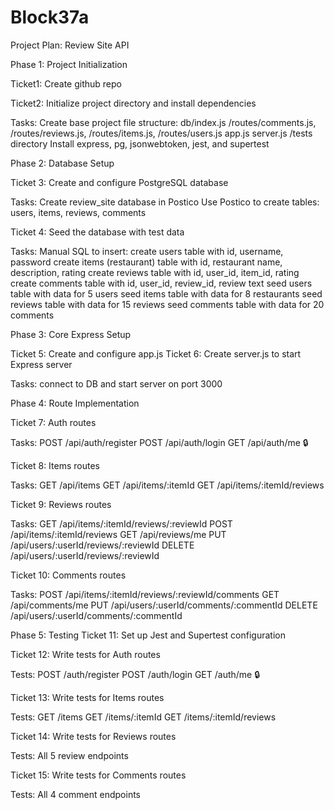 # Block37a

Project Plan: Review Site API

Phase 1: Project Initialization

Ticket1: Create github repo

Ticket2: Initialize project directory and install dependencies

Tasks:  Create base project file structure:
        db/index.js
        /routes/comments.js, /routes/reviews.js, /routes/items.js, /routes/users.js
        app.js
        server.js
        /tests directory
        Install express, pg, jsonwebtoken, jest, and supertest

Phase 2: Database Setup

Ticket 3: Create and configure PostgreSQL database

Tasks:  Create review_site database in Postico
        Use Postico to create tables: users, items, reviews, comments

Ticket 4:  Seed the database with test data

Tasks:  Manual SQL to insert:  create users table with id, username, password
                               create items (restaurant) table with id, restaurant name, description, rating
                               create reviews table with id, user_id, item_id, rating
                               create comments table with id, user_id, review_id, review text
                               seed users table with data for 5 users
                               seed items table with data for 8 restaurants
                               seed reviews table with data for 15 reviews
                               seed comments table with data for 20 comments

Phase 3:  Core Express Setup

Ticket 5: Create and configure app.js
Ticket 6: Create server.js to start Express server

Tasks: connect to DB and start server on port 3000

Phase 4: Route Implementation

Ticket 7: Auth routes 

Tasks:
POST /api/auth/register
POST /api/auth/login
GET /api/auth/me 🔒

Ticket 8: Items routes

Tasks:
GET /api/items
GET /api/items/:itemId
GET /api/items/:itemId/reviews

Ticket 9: Reviews routes

Tasks:
GET /api/items/:itemId/reviews/:reviewId
POST /api/items/:itemId/reviews 
GET /api/reviews/me 
PUT /api/users/:userId/reviews/:reviewId 
DELETE /api/users/:userId/reviews/:reviewId 

Ticket 10: Comments routes 

Tasks:
POST /api/items/:itemId/reviews/:reviewId/comments 
GET /api/comments/me 
PUT /api/users/:userId/comments/:commentId 
DELETE /api/users/:userId/comments/:commentId 


Phase 5: Testing
Ticket 11: Set up Jest and Supertest configuration

Ticket 12: Write tests for Auth routes

Tests:
POST /auth/register
POST /auth/login
GET /auth/me 🔒

Ticket 13: Write tests for Items routes

Tests:
GET /items
GET /items/:itemId
GET /items/:itemId/reviews

Ticket 14: Write tests for Reviews routes

Tests:
All 5 review endpoints

Ticket 15: Write tests for Comments routes

Tests:
All 4 comment endpoints


